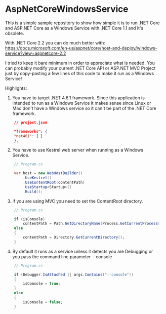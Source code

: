 # AspNetCoreWindowsService

This is a simple sample repository to show how simple it is to run .NET Core and ASP.NET Core as a Windows Service with .NET Core 1.1 and it's obsolete.

With .NET Core 2.2 you can do much better with: https://docs.microsoft.com/en-us/aspnet/core/host-and-deploy/windows-service?view=aspnetcore-2.2

I tried to keep it bare minimum in order to appreciate what is needed. You can probably modify your current .NET Core API or ASP.NET MVC Project just by copy-pasting a few lines of this code to make it run as a Windows Service!

Highlights:

1) You have to target .NET 4.6.1 framework. Since this application is intended to run as a Windows Service it makes sense since Linux or Mac don't have a Windows service so it can't be part of the .NET Core framework.

```json
    // project.json

    "frameworks": {
    "net461": { }
    },
```

2) You have to use Kestrel web server when running as a Windows Service.

```csharp
    // Program.cs

    var host = new WebHostBuilder()
        .UseKestrel()
        .UseContentRoot(contentPath)
        .UseStartup<Startup>()
        .Build();
```

3) If you are using MVC you need to set the ContentRoot directory.

```csharp
    // Program.cs

    if (isConsole)
        contentPath = Path.GetDirectoryName(Process.GetCurrentProcess().MainModule.FileName);
    else
    {
        contentPath = Directory.GetCurrentDirectory();
    }
```

4) By default it runs as a service unless it detects you are Debugging or you pass the command line parameter --console

```csharp
    // Program.cs

    if (Debugger.IsAttached || args.Contains("--console"))
    {
        isConsole = true;
    }
    else
    {
        isConsole = false;
    }
```

